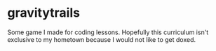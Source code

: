 # gravitytrails
Some game I made for coding lessons. Hopefully this curriculum isn't exclusive to my hometown because I would not like to get doxed.

